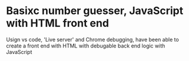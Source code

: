 # Basixc number guesser, JavaScript with HTML front end
 Usign vs code, 'Live server' and Chrome debugging, have been able to create a front end with HTML with debugable back end logic with JavaScript
